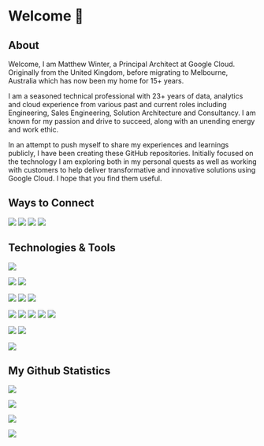 # Welcome 👋

## About

Welcome, I am Matthew Winter, a Principal Architect at Google Cloud.  Originally from the United Kingdom, before migrating to Melbourne, Australia which has now been my home for 15+ years.

I am a seasoned technical professional with 23+ years of data, analytics and cloud experience from various past and current roles including Engineering, Sales Engineering, Solution Architecture and Consultancy.  I am known for my passion and drive to succeed, along with an unending energy and work ethic.

In an attempt to push myself to share my experiences and learnings publicly, I have been creating these GitHub repositories.  Initially focused on the technology I am exploring both in my personal quests as well as working with customers to help deliver transformative and innovative solutions using Google Cloud.  I hope that you find them useful.

## Ways to Connect

[![](https://img.shields.io/badge/-LinkedIn-informational?style=for-the-badge&logo=linkedin&logoColor=white&color=blue)](https://www.linkedin.com/in/wintermi/)
[![](https://img.shields.io/badge/-Twitter-informational?style=for-the-badge&logo=twitter&logoColor=white&color=blue)](https://twitter.com/wintermi)
[![](https://img.shields.io/badge/-Mastodon-informational?style=for-the-badge&logo=mastodon&logoColor=white&color=blue)](https://hachyderm.io/@mattwinter)
[![](https://img.shields.io/badge/-Email-informational?style=for-the-badge&logo=gmail&logoColor=white&color=blue)](mailto:winterlabs.dev@gmail.com)


## Technologies & Tools

[![](https://img.shields.io/badge/Cloud-Google_Cloud-informational?style=for-the-badge&logo=google-cloud&logoColor=white&color=blue)](https://cloud.google.com/)

![](https://img.shields.io/badge/Editor-VS_Code-informational?style=for-the-badge&logo=visual-studio-code&logoColor=white&color=blue)
![](https://img.shields.io/badge/Editor-NeoVim-informational?style=for-the-badge&logo=neovim&logoColor=white&color=blue)

![](https://img.shields.io/badge/OS-Linux-informational?style=for-the-badge&logo=linux&logoColor=white&color=blue)
![](https://img.shields.io/badge/OS-Arch-informational?style=for-the-badge&logo=archlinux&logoColor=white&color=blue)
![](https://img.shields.io/badge/OS-MacOS-informational?style=for-the-badge&logo=apple&logoColor=white&color=blue)

![](https://img.shields.io/badge/Code-Golang-informational?style=for-the-badge&logo=go&logoColor=white&color=blue)
![](https://img.shields.io/badge/Code-Zig-informational?style=for-the-badge&logo=zig&logoColor=white&color=blue)
![](https://img.shields.io/badge/Code-Python-informational?style=for-the-badge&logo=python&logoColor=white&color=blue)
![](https://img.shields.io/badge/Code-JavaScript-informational?style=for-the-badge&logo=javascript&logoColor=white&color=blue)
![](https://img.shields.io/badge/Code-C%23-informational?style=for-the-badge&logo=c-sharp&logoColor=white&color=blue)

![](https://img.shields.io/badge/Shell-Bash-informational?style=for-the-badge&logo=gnu-bash&logoColor=white&color=blue)
![](https://img.shields.io/badge/Shell-Zsh-informational?style=for-the-badge&logo=gnu-bash&logoColor=white&color=blue)

![](https://img.shields.io/badge/Tools-Kubernetes-informational?style=for-the-badge&logo=kubernetes&logoColor=white&color=blue)


## My Github Statistics

<p><img src="https://profile-counter.glitch.me/wintermi/count.svg"/></p>
<p><img src="https://github-readme-stats.vercel.app/api/top-langs/?username=wintermi&theme=tokyonight&langs_count=8&size_weight=0.5&count_weight=0.5&layout=compact&card_width=466"/></p>
<p><img src="https://github-readme-stats.vercel.app/api?username=wintermi&theme=tokyonight&count_private=true&show_icons=true&rank_icon=github"/></p>
<p><img src="https://github-readme-streak-stats.herokuapp.com?user=wintermi&theme=tokyonight" /></p>
